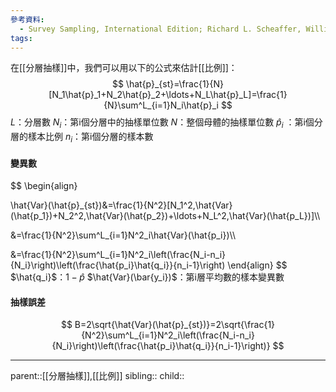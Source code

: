 ```yaml
---
參考資料:
  - Survey Sampling, International Edition; Richard L. Scheaffer, William Mendenhall. III
tags:
---
```

在[[分層抽樣]]中，我們可以用以下的公式來估計[[比例]]：
$$
\hat{p}_{st}=\frac{1}{N}[N_1\hat{p}_1+N_2\hat{p}_2+\ldots+N_L\hat{p}_L]=\frac{1}{N}\sum^L_{i=1}N_i\hat{p}_i
$$
$L$：分層數
$N_i$：第i個分層中的抽樣單位數
$N$：整個母體的抽樣單位數
$\hat{p}_i$ ：第i個分層的樣本比例
$n_i$：第i個分層的樣本數
#### 變異數
$$
\begin{align}

\hat{Var}(\hat{p}_{st})&=\frac{1}{N^2}[N_1^2\,\hat{Var}(\hat{p_1})+N_2^2\,\hat{Var}(\hat{p_2})+\ldots+N_L^2\,\hat{Var}(\hat{p_L})]\\\\

&=\frac{1}{N^2}\sum^L_{i=1}N^2_i\hat{Var}(\hat{p_i})\\\\

&=\frac{1}{N^2}\sum^L_{i=1}N^2_i\left(\frac{N_i-n_i}{N_i}\right)\left(\frac{\hat{p_i}\hat{q_i}}{n_i-1}\right)
\end{align}
$$
$\hat{q_i}$：$1-\hat{p}$
$\hat{Var}(\bar{y_i})$：第i層平均數的樣本變異數
#### 抽樣誤差
$$
B=2\sqrt{\hat{Var}(\hat{p}_{st})}=2\sqrt{\frac{1}{N^2}\sum^L_{i=1}N^2_i\left(\frac{N_i-n_i}{N_i}\right)\left(\frac{\hat{p_i}\hat{q_i}}{n_i-1}\right)}
$$
- - -
parent::[[分層抽樣]],[[比例]]
sibling::
child::
